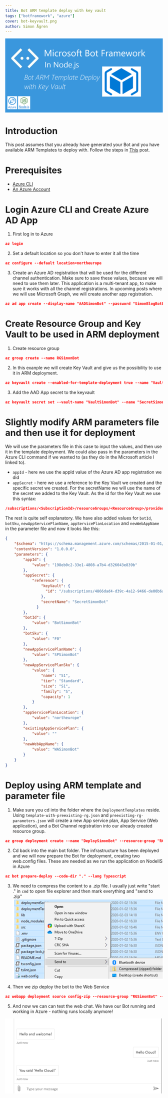 ```yaml
---
title: Bot ARM template deploy with key vault
tags: ["botframework", "azure"]
cover: bot-keyvault.png
author: Simon Ågren
---
```


![extend](./bot-keyvault.png)

# Introduction
This post assumes that you already have generated your Bot and you have available ARM Templates to deploy with. Follow the steps in [This](https://simonagren.github.io/azurebot-nodejs-part1) post.

# Prerequisites 
- [Azure CLI](https://docs.microsoft.com/en-us/cli/azure/install-azure-cli)
- [An Azure Account](https://azure.microsoft.com/free/)

# Login Azure CLI and Create Azure AD App
1.  First log in to Azure 

```json
az login
```
 
2. Set a default location so you don't have to enter it all the time 

```json
az configure --default location=northeurope
```

3. Create an Azure AD registration that will be used for the different channel authentication. Make sure to save these values, because we will need to use them later. This application is a multi-tenant app, to make sure it works with all the channel registrations. In upcoming posts where we will use Microsoft Graph, we will create another app registration.

```json
az ad app create --display-name "AADSimonBot" --password "SimonBlogBotDemoStuff1!" --available-to-other-tenants
```

# Create Resource Group and Key Vault to be used in ARM deployment

1. Create resource group 

```json
az group create --name RGSimonBot
```

2. In this exanple we will create Key Vault and give us the possibility to use it in ARM deployment.

```json
az keyvault create --enabled-for-template-deployment true --name "VaultSimonBot" --resource-group "RGSimonBot"
```

3. Add the AAD App secret to the keyvault 

```json
az keyvault secret set --vault-name "VaultSimonBot" --name "SecretSimonBot" --value "SimonBlogBotDemoStuff1!"
```

# Slightly modify ARM parameters file and then use it for deployment
We will use the parameters file in this case to input the values, and then use it in the template deployment. We could also pass in the parameters in the Azure CLI command if we wanted to (as they do in the Microsoft article I linked to).

- `appId` - here we use the appId value of the Azure AD app registration we did
- `appSecret` - here we use a reference to the Key Vault we created and the specific secret we created. For the secretName we will use the name of the secret we added to the Key Vault. As the id for the Key Vault we use this syntax:
```json
/subscriptions/<SubscriptionId>/resourceGroups/<ResourceGroup>/providers/Microsoft.KeyVault/vaults/<KeyVaultName>
```

The rest is quite self explanatory. We have also added values for `botId`, `botSku`, `newAppServicePlanName`, `appServicePlanLocation` and `newWebAppName` in the parameter file and now it looks like this:
```json
{
    "$schema": "https://schema.management.azure.com/schemas/2015-01-01/deploymentParameters.json#",
    "contentVersion": "1.0.0.0",
    "parameters": {
        "appId": {
            "value": "198eb0c2-33e1-4808-a7b4-d326043e839b"
        },
        "appSecret": {
            "reference": {
                "keyVault": {
                  "id": "/subscriptions/4866dad4-d39c-4a12-9466-de00b6a66718/resourceGroups/RGSimonBot/providers/Microsoft.KeyVault/vaults/VaultSimonBot"
                },
                "secretName": "SecretSimonBot"
              }
        },
        "botId": {
            "value": "BotSimonBot"
        },
        "botSku": {
            "value": "F0"
        },
        "newAppServicePlanName": {
            "value": "SPSimonBot"
        },
        "newAppServicePlanSku": {
            "value": {
                "name": "S1",
                "tier": "Standard",
                "size": "S1",
                "family": "S",
                "capacity": 1
            }
        },
        "appServicePlanLocation": {
            "value": "northeurope"
        },
        "existingAppServicePlan": {
            "value": ""
        },
        "newWebAppName": {
            "value": "WASimonBot"
        }
    }
}
```
# Deploy using ARM template and parameter file
1. Make sure you cd into the folder where the `DeploymentTemplates` reside. Using `template-with-preexisting-rg.json` and `preexisting-rg-parameters.json` will create a new App service plan, App Service (Web application), and a Bot Channel registration into our already created resource group.

```json
az group deployment create --name "DeploySimonBot" --resource-group "RGSimonBot" --template-file template-with-preexisting-rg.json --parameters @preexisting-rg-parameters.json
```

2. Cd back into the main bot folder. The infrastructure has been deployed and we will now prepare the Bot for deployment, creating two web.config files. These are needed as we run the application on NodeIIS in Azure

```json
az bot prepare-deploy --code-dir "." --lang Typescript
```
3. We need to compress the content to a .zip file. I usually just write "start ." in `cmd` to open file explorer and then mark everything and "send to .zip"
![zip](./zip.png)

4. Then we zip deploy the bot to the Web Service

```json
az webapp deployment source config-zip --resource-group "RGSimonBot" --name "WASimonBot" --src "nameOfZip.zip"
```
5. And now we can can test the web chat. We have our Bot running and working in Azure - nothing runs locally anymore!

![nowitworks](./nowitworks.png)
